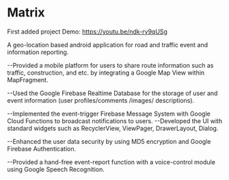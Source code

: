 # Matrix
First added project
Demo: https://youtu.be/ndk-ry9qUSg

A geo-location based android application for road and traffic event and information reporting.

  --Provided a mobile platform for users to share route information such as traffic, construction, and etc. by integrating a Google Map View within MapFragment.
  
  --Used the Google Firebase Realtime Database for the storage of user and event information (user profiles/comments /images/ descriptions). 
  
  --Implemented the event-trigger Firebase Message System with Google Cloud Functions to broadcast notifications to users. 
  --Developed the UI with standard widgets such as RecyclerView, ViewPager, DrawerLayout, Dialog.
  
  --Enhanced the user data security by using MD5 encryption and Google Firebase Authentication.
  
  --Provided a hand-free event-report function with a voice-control module using Google Speech Recognition.


